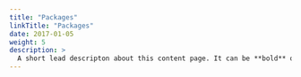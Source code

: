 ```yaml
---
title: "Packages"
linkTitle: "Packages"
date: 2017-01-05
weight: 5
description: >
  A short lead descripton about this content page. It can be **bold** or _italic_ and can be split over multiple paragraphs.
---
```

